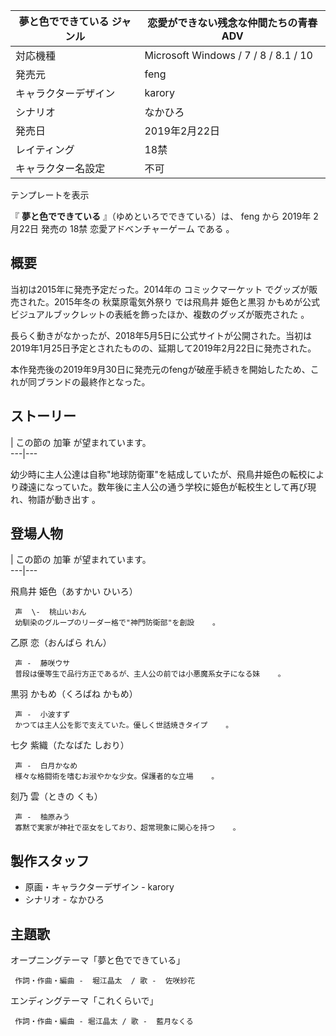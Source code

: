夢と色でできている  ジャンル  |  恋愛ができない残念な仲間たちの青春ADV   
---|---  
対応機種  |  Microsoft Windows  /  7  /  8  /  8.1  /  10   
発売元  |  feng   
キャラクターデザイン  |  karory   
シナリオ  |  なかひろ   
発売日  |  2019年2月22日   
レイティング  |  18禁   
キャラクター名設定  |  不可   
テンプレートを表示  
  
『 **夢と色でできている** 』（ゆめといろでできている）は、  feng  から  2019年  2月22日  発売の  18禁
恋愛アドベンチャーゲーム  である    。

##  概要  

当初は2015年に発売予定だった。2014年の  コミックマーケット  でグッズが販売された。2015年冬の  秋葉原電気外祭り  では飛鳥井 姫色と黒羽
かもめが公式ビジュアルブックレットの表紙を飾ったほか、複数のグッズが販売された    。

長らく動きがなかったが、2018年5月5日に公式サイトが公開された。当初は2019年1月25日予定とされたものの、延期して2019年2月22日に発売された。


本作発売後の2019年9月30日に発売元のfengが破産手続きを開始したため、これが同ブランドの最終作となった。

##  ストーリー  

|  この節の  加筆  が望まれています。  
---|---  
  
幼少時に主人公達は自称"地球防衛軍"を結成していたが、飛鳥井姫色の転校により疎遠になっていた。数年後に主人公の通う学校に姫色が転校生として再び現れ、物語が動き出す
  。

##  登場人物  

|  この節の  加筆  が望まれています。  
---|---  
  
飛鳥井 姫色（あすかい ひいろ）

     声  \-  桃山いおん   
     幼馴染のグループのリーダー格で"神門防衛部"を創設    。 
乙原 恋（おんばら れん）

     声 -  藤咲ウサ   
     普段は優等生で品行方正であるが、主人公の前では小悪魔系女子になる妹    。 
黒羽 かもめ（くろばね かもめ）

     声 -  小波すず   
     かつては主人公を影で支えていた。優しく世話焼きタイプ    。 
七夕 紫織（たなばた しおり）

     声 -  白月かなめ   
     様々な格闘術を嗜むお淑やかな少女。保護者的な立場    。 
刻乃 雲（ときの くも）

     声 -  柚原みう   
     寡黙で実家が神社で巫女をしており、超常現象に関心を持つ    。 

##  製作スタッフ  

  * 原画・キャラクターデザイン -  karory 
  * シナリオ -  なかひろ 

##  主題歌  

オープニングテーマ「夢と色でできている」

     作詞・作曲・編曲 -  堀江晶太  / 歌 -  佐咲紗花 

エンディングテーマ「これくらいで」

     作詞・作曲・編曲 - 堀江晶太 / 歌 -  藍月なくる 

